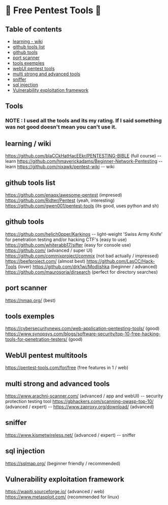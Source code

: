 # 🎈 Free Pentest Tools 🎈
## Table of contents
* [learning - wiki](#learning-/-wiki)
* [github tools list](#github-tools-list)
* [github tools](#github-tools)
* [port scanner](#port-scanner)
* [tools exemples](#tools-exemples)
* [webUI pentest tools](#webUI-pentest-toolsup)
* [multi strong and advanced tools](#multi-strong-and-advanced-tools)
* [sniffer](#sniffer)
* [sql injection](#sql-injection)
* [Vulnerability exploitation framework](#Vulnerability-exploitation-framework)

## Tools
### NOTE : I used all the tools and its my rating. If I said something was not good doesn't mean you can't use it.
## learning / wiki
https://github.com/blaCCkHatHacEEkr/PENTESTING-BIBLE (full course) -- learn
https://github.com/hmaverickadams/Beginner-Network-Pentesting -- learn
https://github.com/nixawk/pentest-wiki -- wiki

## github tools list
https://github.com/enaqx/awesome-pentest (impresed)
https://github.com/Ridter/Pentest (yeah, interesting)
https://github.com/gwen001/pentest-tools (its good, uses python and sh)

## github tools
https://github.com/helich0pper/Karkinos -- light-weight 'Swiss Army Knife' for penetration testing and/or hacking CTF's (easy to use)
https://github.com/whiterabb17/sifter (easy for console use)
https://github.com/ (advanced / super UI)
https://github.com/commixproject/commix (not bad actually / impressed)
https://beefproject.com/ (almost best)
https://github.com/LasCC/Hack-Tools (lover)
https://github.com/drk1wi/Modlishka (beginner / advanced)
https://github.com/maurosoria/dirsearch (perfect for directory searches)

## port scanner
https://nmap.org/ (best)

## tools exemples
https://cybersecuritynews.com/web-application-pentesting-tools/ (good)
https://www.synopsys.com/blogs/software-security/top-10-free-hacking-tools-for-penetration-testers/ (good)

## WebUI pentest multitools
https://pentest-tools.com/for/free (free features in 1 / web)

## multi strong and advanced tools
https://www.arachni-scanner.com/ (advanced / app and webUI) -- security protection testing tool
https://gbhackers.com/scanning-owasp-top-10/ (advanced / expert) -- 
https://www.zaproxy.org/download/ (advanced)

## sniffer
https://www.kismetwireless.net/ (advanced / expert) -- sniffer

## sql injection
https://sqlmap.org/ (beginner friendly / recommended)

## Vulnerability exploitation framework
https://wapiti.sourceforge.io/ (advanced / web)
https://www.metasploit.com/ (recommended for linux)
